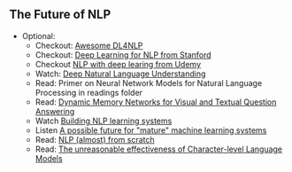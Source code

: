 The Future of NLP
----
- Optional:
    + Checkout: [Awesome DL4NLP](https://github.com/brianspiering/awesome-dl4nlp)
    - Checkout: [Deep Learning for NLP from Stanford](http://cs224d.stanford.edu/syllabus.html)
    - Checkout [NLP with deep learing from Udemy](https://www.udemy.com/natural-language-processing-with-deep-learning-in-python/)
    + Watch: [Deep Natural Language Understanding](http://videolectures.net/deeplearning2016_cho_language_understanding/)
    - Read: Primer on Neural Network Models for Natural Language Processing in readings folder
    - Read: [Dynamic Memory Networks for Visual and Textual Question Answering](http://arxiv.org/abs/1603.01417)
    + Watch [Building NLP learning systems](https://www.youtube.com/watch?v=9o58gL2bYRE)
    + Listen [A possible future for "mature" machine learning systems](http://www.thetalkingmachines.com/blog/2015/11/22/open-source-releases-and-the-end-of-season-one)
    + Read: [NLP (almost) from scratch](https://blog.acolyer.org/2016/07/04/natural-language-understanding-almost-from-scratch/)
    - Read: [The unreasonable effectiveness of Character-level Language Models](http://nbviewer.jupyter.org/gist/yoavg/d76121dfde2618422139)